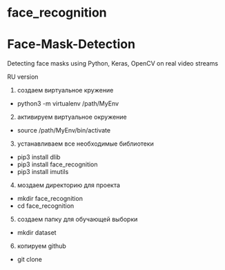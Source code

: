 # face_recognition



# Face-Mask-Detection
Detecting face masks using Python, Keras, OpenCV on real video streams

RU version

1) создаем виртуальное кружение

- python3 -m virtualenv /path/MyEnv

2) активируем виртуальное окружение

- source /path/MyEnv/bin/activate


3) устанавливаем все необходимые библиотеки

- pip3 install dlib
- pip3 install face_recognition
- pip3 install imutils


4) моздаем директорию для проекта

- mkdir face_recognition
- cd face_recognition

5) создаем папку для обучающей выборки

- mkdir dataset

6) копируем github

- git clone









